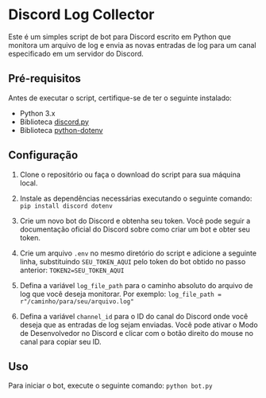 # Discord Log Collector

Este é um simples script de bot para Discord escrito em Python que monitora um arquivo de log e envia as novas entradas de log para um canal especificado em um servidor do Discord.

## Pré-requisitos

Antes de executar o script, certifique-se de ter o seguinte instalado:

- Python 3.x
- Biblioteca [discord.py](https://discordpy.readthedocs.io/)
- Biblioteca [python-dotenv](https://pypi.org/project/python-dotenv/)

## Configuração

1. Clone o repositório ou faça o download do script para sua máquina local.
2. Instale as dependências necessárias executando o seguinte comando:
`pip install discord dotenv`

3. Crie um novo bot do Discord e obtenha seu token. Você pode seguir a documentação oficial do Discord sobre como criar um bot e obter seu token.
4. Crie um arquivo `.env` no mesmo diretório do script e adicione a seguinte linha, substituindo `SEU_TOKEN_AQUI` pelo token do bot obtido no passo anterior:
`TOKEN2=SEU_TOKEN_AQUI`

5. Defina a variável `log_file_path` para o caminho absoluto do arquivo de log que você deseja monitorar. Por exemplo:
`log_file_path = r"/caminho/para/seu/arquivo.log"`

6. Defina a variável `channel_id` para o ID do canal do Discord onde você deseja que as entradas de log sejam enviadas. Você pode ativar o Modo de Desenvolvedor no Discord e clicar com o botão direito do mouse no canal para copiar seu ID.

## Uso

Para iniciar o bot, execute o seguinte comando:
`python bot.py`

